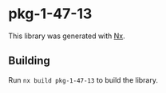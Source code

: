 # pkg-1-47-13

This library was generated with [Nx](https://nx.dev).

## Building

Run `nx build pkg-1-47-13` to build the library.
